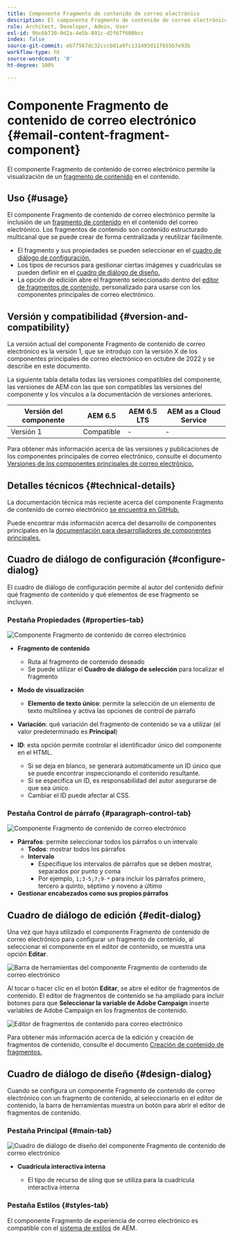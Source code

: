 ```yaml
---
title: Componente Fragmento de contenido de correo electrónico
description: El componente Fragmento de contenido de correo electrónico permite la visualización de un fragmento de contenido en el contenido.
role: Architect, Developer, Admin, User
exl-id: 9bc6b730-0d2a-4e5b-891c-d2f67f600bcc
index: false
source-git-commit: eb77567dc32cccb81a9fc131493d11fb55b7e93b
workflow-type: ht
source-wordcount: '0'
ht-degree: 100%

---
```



# Componente Fragmento de contenido de correo electrónico {#email-content-fragment-component}

El componente Fragmento de contenido de correo electrónico permite la visualización de un [fragmento de contenido](https://experienceleague.adobe.com/docs/experience-manager-cloud-service/assets/content-fragments/content-fragments.html?lang=es) en el contenido.

## Uso {#usage}

El componente Fragmento de contenido de correo electrónico permite la inclusión de un [fragmento de contenido](https://experienceleague.adobe.com/docs/experience-manager-cloud-service/assets/content-fragments/content-fragments.html?lang=es) en el contenido del correo electrónico. Los fragmentos de contenido son contenido estructurado multicanal que se puede crear de forma centralizada y reutilizar fácilmente.

* El fragmento y sus propiedades se pueden seleccionar en el [cuadro de diálogo de configuración.](#configure-dialog)
* Los tipos de recursos para gestionar ciertas imágenes y cuadrículas se pueden definir en el [cuadro de diálogo de diseño.](#design-dialog)
* La opción de edición abre el fragmento seleccionado dentro del [editor de fragmentos de contenido,](#edit-dialog) personalizado para usarse con los componentes principales de correo electrónico.

## Versión y compatibilidad {#version-and-compatibility}

La versión actual del componente Fragmento de contenido de correo electrónico es la versión 1, que se introdujo con la versión X de los componentes principales de correo electrónico en octubre de 2022 y se describe en este documento.

La siguiente tabla detalla todas las versiones compatibles del componente, las versiones de AEM con las que son compatibles las versiones del componente y los vínculos a la documentación de versiones anteriores.

| Versión del componente | AEM 6.5 | AEM 6.5 LTS | AEM as a Cloud Service |
|---|---|---|---|
| Versión 1 | Compatible | - | - |

Para obtener más información acerca de las versiones y publicaciones de los componentes principales de correo electrónico, consulte el documento [Versiones de los componentes principales de correo electrónico.](/help/email/versions.md)

## Detalles técnicos {#technical-details}

La documentación técnica más reciente acerca del componente Fragmento de contenido de correo electrónico [se encuentra en GitHub.](https://adobe.com/go/aem_cmp_tech_email_cf_v1)

Puede encontrar más información acerca del desarrollo de componentes principales en la [documentación para desarrolladores de componentes principales.](/help/developing/overview.md)

## Cuadro de diálogo de configuración {#configure-dialog}

El cuadro de diálogo de configuración permite al autor del contenido definir qué fragmento de contenido y qué elementos de ese fragmento se incluyen.

### Pestaña Propiedades {#properties-tab}

![Componente Fragmento de contenido de correo electrónico](/help/email/assets/email-content-fragment-edit-properties.png)

* **Fragmento de contenido**

   * Ruta al fragmento de contenido deseado
   * Se puede utilizar el **Cuadro de diálogo de selección** para localizar el fragmento

* **Modo de visualización**
   * **Elemento de texto único**: permite la selección de un elemento de texto multilínea y activa las opciones de control de párrafo
* **Variación**: qué variación del fragmento de contenido se va a utilizar (el valor predeterminado es **Principal**)

* **ID**: esta opción permite controlar el identificador único del componente en el HTML.
   * Si se deja en blanco, se generará automáticamente un ID único que se puede encontrar inspeccionando el contenido resultante.
   * Si se especifica un ID, es responsabilidad del autor asegurarse de que sea único.
   * Cambiar el ID puede afectar al CSS.

### Pestaña Control de párrafo {#paragraph-control-tab}

![Componente Fragmento de contenido de correo electrónico](/help/assets/content-fragment-edit-paragraph.png)

* **Párrafos**: permite seleccionar todos los párrafos o un intervalo
   * **Todos**: mostrar todos los párrafos
   * **Intervalo**
      * Especifique los intervalos de párrafos que se deben mostrar, separados por punto y coma
      * Por ejemplo, `1;3-5;7;9-*` para incluir los párrafos primero, tercero a quinto, séptimo y noveno a último
* **Gestionar encabezados como sus propios párrafos**

## Cuadro de diálogo de edición {#edit-dialog}

Una vez que haya utilizado el componente Fragmento de contenido de correo electrónico para configurar un fragmento de contenido, al seleccionar el componente en el editor de contenido, se muestra una opción **Editar**.

![Barra de herramientas del componente Fragmento de contenido de correo electrónico](/help/email/assets/email-content-fragment-edit-toolbar.png)

Al tocar o hacer clic en el botón **Editar**, se abre el editor de fragmentos de contenido. El editor de fragmentos de contenido se ha ampliado para incluir botones para que **Seleccionar la variable de Adobe Campaign** inserte variables de Adobe Campaign en los fragmentos de contenido.

![Editor de fragmentos de contenido para correo electrónico](/help/email/assets/email-content-fragment-editor.png)

Para obtener más información acerca de la edición y creación de fragmentos de contenido, consulte el documento [Creación de contenido de fragmentos.](https://experienceleague.adobe.com/docs/experience-manager-cloud-service/content/assets/content-fragments/content-fragments-variations.html?lang=es)

## Cuadro de diálogo de diseño {#design-dialog}

Cuando se configura un componente Fragmento de contenido de correo electrónico con un fragmento de contenido, al seleccionarlo en el editor de contenido, la barra de herramientas muestra un botón para abrir el editor de fragmentos de contenido.


### Pestaña Principal {#main-tab}

![Cuadro de diálogo de diseño del componente Fragmento de contenido de correo electrónico](/help/email/assets/email-content-fragment-design.png)

* **Cuadrícula interactiva interna**

   * El tipo de recurso de sling que se utiliza para la cuadrícula interactiva interna

### Pestaña Estilos {#styles-tab}

El componente Fragmento de experiencia de correo electrónico es compatible con el [sistema de estilos](/help/get-started/authoring.md#component-styling) de AEM.
